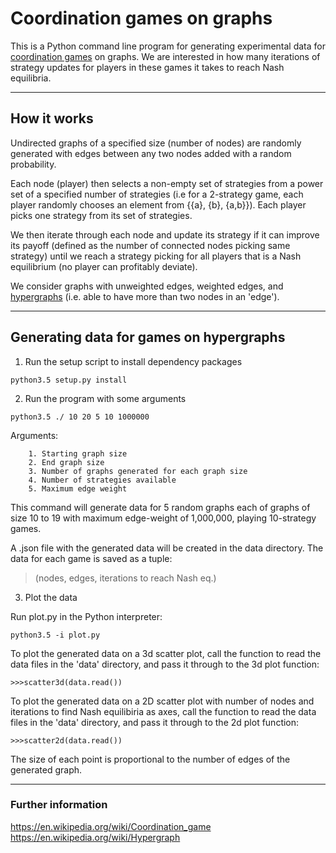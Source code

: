 Coordination games on graphs
===================

This is a Python command line program for generating experimental data for [coordination games][1] on graphs. We are interested in how many iterations of strategy updates for players in these games it takes to reach Nash equilibria.

----------

How it works
-------------

Undirected graphs of a specified size (number of nodes) are randomly generated with edges between any two nodes added with a random probability.

Each node (player) then selects a non-empty set of strategies from a power set of a specified number of strategies (i.e for a 2-strategy game, each player randomly chooses an element from {{a}, {b}, {a,b}}). Each player picks one strategy from its set of strategies.

We then iterate through each node and update its strategy if it can improve its payoff (defined as the number of connected nodes picking same strategy) until we reach a strategy picking for all players that is a Nash equilibrium (no player can profitably deviate).

We consider graphs with unweighted edges, weighted edges, and [hypergraphs][2] (i.e. able to have more than two nodes in an 'edge').

----------

Generating data for games on hypergraphs
-------------

1. Run the setup script to install dependency packages

```
python3.5 setup.py install
```


2. Run the program with some arguments

```
python3.5 ./ 10 20 5 10 1000000
```
Arguments:

		1. Starting graph size
		2. End graph size
		3. Number of graphs generated for each graph size
		4. Number of strategies available
		5. Maximum edge weight

This command will generate data for 5 random graphs each of graphs of size 10 to 19 with maximum edge-weight of 1,000,000, playing 10-strategy games.

A .json file with the generated data will be created in the data directory. The data for each game is saved as a tuple:

>(nodes, edges, iterations to reach Nash eq.)

3. Plot the data

Run plot.py in the Python interpreter:

```
python3.5 -i plot.py
```

To plot the generated data on a 3d scatter plot, call the function to read the data files in the 'data' directory, and pass it through to the 3d plot function:

```
>>>scatter3d(data.read())
```

To plot the generated data on a 2D scatter plot with number of nodes and iterations to find Nash equilibiria as axes, call the function to read the data files in the 'data' directory, and pass it through to the 2d plot function:

```
>>>scatter2d(data.read())
```

The size of each point is proportional to the number of edges of the generated graph.



----------

### Further information
https://en.wikipedia.org/wiki/Coordination_game
https://en.wikipedia.org/wiki/Hypergraph

[1]: https://en.wikipedia.org/wiki/Coordination_game
[2]: https://en.wikipedia.org/wiki/Hypergraph
